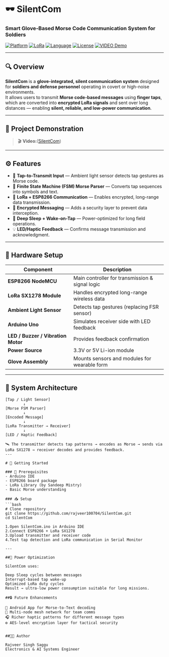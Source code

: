 # 🕶️ SilentCom  
### Smart Glove-Based Morse Code Communication System for Soldiers  

[![Platform](https://img.shields.io/badge/Platform-ESP8266-blue)](https://en.wikipedia.org/wiki/ESP8266)
[![LoRa](https://img.shields.io/badge/Module-SX1278-green)](https://www.semtech.com/products/wireless-rf/lora-connect/sx1278#)
[![Language](https://img.shields.io/badge/Language-C%2B%2B%20%7C%20Arduino-orange)](#https://docs.arduino.cc/arduino-cloud/guides/arduino-c/)
[![License](https://img.shields.io/badge/License-MIT-lightgrey)](#https://opensource.org/license/mit)
[![VIDEO Demo](https://img.shields.io/badge/Watch-Demo-red?logo=youtube)](https://drive.google.com/file/d/1w4CoAyrYkdDPH6CXtkASXW0NoOLKaA-y/view?usp=drivesdk)

---

## 🔍 Overview
**SilentCom** is a **glove-integrated, silent communication system** designed for **soldiers and defense personnel** operating in covert or high-noise environments.  
It allows users to transmit **Morse code-based messages** using **finger taps**, which are converted into **encrypted LoRa signals** and sent over long distances — enabling **silent, reliable, and low-power communication**.

---

## 🎥 Project Demonstration

> 🎬 **Video:**([SilentCom](https://drive.google.com/file/d/1w4CoAyrYkdDPH6CXtkASXW0NoOLKaA-y/view?usp=drivesdk))

---

## ⚙️ Features
- 🔦 **Tap-to-Transmit Input** — Ambient light sensor detects tap gestures as Morse code.  
- 🧠 **Finite State Machine (FSM) Morse Parser** — Converts tap sequences into symbols and text.  
- 📡 **LoRa + ESP8266 Communication** — Enables encrypted, long-range data transmission.  
- 🔐 **Encrypted Messaging** — Adds a security layer to prevent data interception.  
- 🔋 **Deep Sleep + Wake-on-Tap** — Power-optimized for long field operations.  
- 💡 **LED/Haptic Feedback** — Confirms message transmission and acknowledgment.  

---

## 🧩 Hardware Setup

| Component | Description |
|------------|-------------|
| **ESP8266 NodeMCU** | Main controller for transmission & signal logic |
| **LoRa SX1278 Module** | Handles encrypted long-range wireless data |
| **Ambient Light Sensor** | Detects tap gestures (replacing FSR sensor) |
| **Arduino Uno** | Simulates receiver side with LED feedback |
| **LED / Buzzer / Vibration Motor** | Provides feedback confirmation |
| **Power Source** | 3.3V or 5V Li-ion module |
| **Glove Assembly** | Mounts sensors and modules for wearable form |

---

## 🧠 System Architecture

```text
[Tap / Light Sensor] 
        ↓
[Morse FSM Parser]
        ↓
[Encoded Message]
        ↓
[LoRa Transmitter → Receiver]
        ↓
[LED / Haptic Feedback]

🛰️ The transmitter detects tap patterns → encodes as Morse → sends via LoRa SX1278 → receiver decodes and provides feedback.
---

# 🚀 Getting Started

### 🔧 Prerequisites
- Arduino IDE
- ESP8266 board package
- LoRa Library (by Sandeep Mistry)
- Basic Morse understanding

### 📥 Setup
```bash
# Clone repository
git clone https://github.com/rajveer100704/SilentCom.git
cd SilentCom

1.Open SilentCom.ino in Arduino IDE
2.Connect ESP8266 + LoRa SX1278
3.Upload transmitter and receiver code
4.Test tap detection and LoRa communication in Serial Monitor

---

##🔋 Power Optimization

SilentCom uses:

Deep Sleep cycles between messages
Interrupt-based tap wake-up
Optimized LoRa duty cycles
Result → ultra-low power consumption suitable for long missions.

##🔒 Future Enhancements

📲 Android App for Morse-to-Text decoding
🧭 Multi-node mesh network for team comms
🎧 Richer haptic patterns for different message types
⚙️ AES-level encryption layer for tactical security


##👨‍💻 Author

Rajveer Singh Saggu
Electronics & AI Systems Engineer
